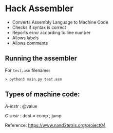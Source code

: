 # Hack Assembler
- Converts Assembly Language to Machine Code
- Checks if syntax is correct
- Reports error according to line number 
- Allows labels
- Allows comments


## Running the assembler
For `test.asm` filename:

```> python3 main.py test.asm```

## Types of machine code: 

*A-instr*  :
@value

*C-instr*  :
dest = comp ; jump

Reference: https://www.nand2tetris.org/project04

